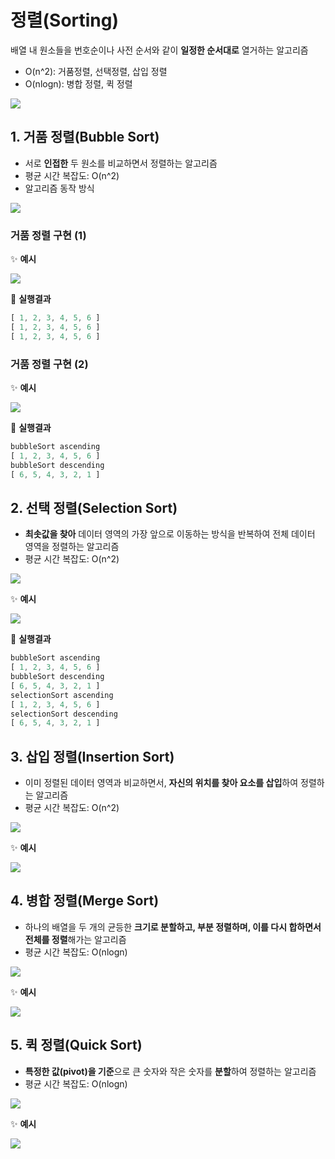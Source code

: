 # 정렬(Sorting)
배열 내 원소들을 번호순이나 사전 순서와 같이 **일정한 순서대로** 열거하는 알고리즘
- O(n^2): 거품정렬, 선택정렬, 삽입 정렬
- O(nlogn): 병합 정렬, 퀵 정렬

![](./images/sort.png)


## 1. 거품 정렬(Bubble Sort)
- 서로 **인접한** 두 원소를 비교하면서 정렬하는 알고리즘
- 평균 시간 복잡도: O(n^2)
- 알고리즘 동작 방식

![](./images/bubblesort.png)




### 거품 정렬 구현 (1)
✨ **예시**

![](./images/bubble1.png)




🧪 **실행결과**

```javascript
[ 1, 2, 3, 4, 5, 6 ]
[ 1, 2, 3, 4, 5, 6 ]
[ 1, 2, 3, 4, 5, 6 ]
```

### 거품 정렬 구현 (2)


✨ **예시**

![](./images/bubble2.png)


🧪 **실행결과**

```javascript
bubbleSort ascending
[ 1, 2, 3, 4, 5, 6 ]
bubbleSort descending
[ 6, 5, 4, 3, 2, 1 ]
```


## 2. 선택 정렬(Selection Sort)
-  **최솟값을 찾아** 데이터 영역의 가장 앞으로 이동하는 방식을 반복하여 전체 데이터 영역을 정렬하는 알고리즘
- 평균 시간 복잡도: O(n^2)

![](./images/selectionsort.png)

✨ **예시**

![](./images/selection1.png)


🧪 **실행결과**

```javascript
bubbleSort ascending
[ 1, 2, 3, 4, 5, 6 ]
bubbleSort descending
[ 6, 5, 4, 3, 2, 1 ]
selectionSort ascending
[ 1, 2, 3, 4, 5, 6 ]
selectionSort descending
[ 6, 5, 4, 3, 2, 1 ]
```



## 3. 삽입 정렬(Insertion Sort)
-  이미 정렬된 데이터 영역과 비교하면서, **자신의 위치를 찾아 요소를 삽입**하여 정렬하는 알고리즘 
- 평균 시간 복잡도: O(n^2)

![](./images/insertionsort.png)


✨ **예시**

![](./images/insertion1.png)



## 4. 병합 정렬(Merge Sort)
- 하나의 배열을 두 개의 균등한 **크기로 분할하고, 부분 정렬하며, 이를 다시 합하면서 전체를 정렬**해가는 알고리즘
- 평균 시간 복잡도: O(nlogn)

![](./images/mergesort.png)


✨ **예시**

![](./images/merge1.png)



## 5. 퀵 정렬(Quick Sort)
- **특정한 값(pivot)을 기준**으로 큰 숫자와 작은 숫자를 **분할**하여 정렬하는 알고리즘 
- 평균 시간 복잡도: O(nlogn)

![](./images/quicksort.png)

✨ **예시**

![](./images/quick1.png)
